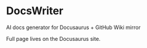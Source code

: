 # DocsWriter

AI docs generator for Docusaurus + GitHub Wiki mirror

Full page lives on the Docusaurus site.
